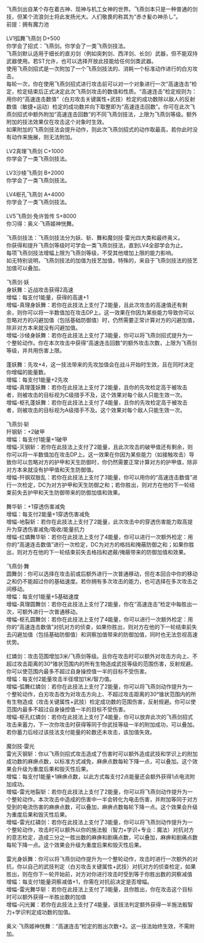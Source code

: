 <title>飞燕剑</title>
<meta name="GENERATOR" content="WinCHM">
<meta http-equiv="Content-Type" content="text/html; charset=gb2312">
飞燕剑出自某个存在着古神、现神与机工女神的世界。飞燕剑本只是一种普通的剑技，但某个流浪剑士将此发扬光大。人们敬畏的称其为“赤き髪の神杀し”。
<br>前提：拥有魔力池
<br>
<br>LV1弧舞飞燕剑 D+500 
<br>你学会了招式：飞燕剑。你学会了一类飞燕剑技法。
<br>飞燕剑默认适用于细长的直刃剑（例如突刺剑、西洋剑、长剑）武器，但不能双持武器使用。若ST允许，也可以选择开放此技能给任何剑类武器。
<br>使用飞燕剑招式是一次附加了一个飞燕剑技法的、消耗一个标准动作进行的白刃攻击。
<br>每轮一次，你在使用飞燕剑招式进行攻击前可以对一个对象进行一次“高速连击”检定，检定结束后正式决定此次飞燕剑攻击的数值和性质。“高速连击”检定规则为：用你的“高速连击数值”（白刃攻击关键属性+武技）检定的成功数除以敌人的反射数值（敏捷+运动）检定的成功数并向下取整即为“高速连击回数”。你可在此次飞燕剑招式中额外附加“高速连击回数”的不同飞燕剑技法，上限为飞燕剑等级。额外附加的技法效果仅在攻击这个对象时生效。
<br>如果附加的飞燕剑技法会提升动作，则此次飞燕剑招式的动作取最高，若你此时没有动作来施展，则无法附加。
<br>
<br>LV2真理飞燕剑 C+1000 
<br>你学会了一类飞燕剑技法。
<br>
<br>LV3沙绫飞燕剑 B+2000 
<br>你学会了一类飞燕剑技法。
<br>
<br>LV4枢孔飞燕剑 A+4000 
<br>你学会了一类飞燕剑技法。
<br>
<br>LV5飞燕剑·免许皆传 S+8000
<br>你习得：奥义·飞燕姬神恍舞。
<br>
<br>飞燕剑技法：飞燕剑技法分为妖、斩、舞和魔剑技·雷光四大类和最终奥义。
<br>你获得和提升飞燕剑等级时可学会一类飞燕剑技法，直到LV4全部学会为止。
<br>每项飞燕剑技法增幅上限为飞燕剑等级，不受其他增加上限的能力影响。
<br>如无特别说明，飞燕剑技法的加值为技艺加值，特殊的，来自于飞燕剑技法的技艺加值可以叠加。
<br>
<br>飞燕剑·妖
<br>身妖舞：近战攻击获得2高速
<br>增幅：每支付1能量，获得的高速+1
<br>增幅-真理身妖舞：若你在此技法上支付了2能量，且此次攻击的高速值还有剩余，则你可以将一半数值加在攻击DP上。这一效果在你因为某些能力导致你可以忽略对方的闪避加值（包括基础防御值）时，仍然需要正常计算对方的闪避加值，除非对方本来就没有闪避加值。
<br>增幅-沙绫身妖舞：若你在此技法上支付了3能量，你可以将飞燕剑招式提升为一个整轮动作。你在本次攻击中获得“高速连击回数”的额外攻击次数，上限为飞燕剑等级，并共用伤害上限。
<br>
<br>蓬妖舞：先攻+4，这一技法带来的先攻加值会在战斗开始时生效，且在同时决定你增幅的能量数。
<br>增幅：每支付1能量+2先攻
<br>增幅-真理蓬妖舞：若你在此技法上支付了2能量，且你的先攻检定高于被攻击者，则被攻击的目标视为C级措手不及，这个效果对每个敌人只能生效一次。
<br>增幅-枢孔蓬妖舞：若你在此技法上支付了4能量，且你的先攻检定高于被攻击者，则被攻击的目标视为A级措手不及。这个效果对每个敌人只能生效一次。
<br>
<br>飞燕剑·斩
<br>歼钢斩：+2破甲
<br>增幅：每支付1能量+1破甲
<br>增幅-灭钢斩：若你在此技法上支付了2能量，且此次攻击的破甲值还有剩余，则你可以将一半数值加在攻击DP上。这一效果在你因为某些能力（如接触攻击）导致你可以忽略对方的护甲和天生防御时，你仍然需要正常计算对方的护甲值，除非对方本来就没有护甲值和天生防御值。
<br>增幅-歼钢双肢乱：若你在此技法上支付了3能量，你可以用你的“高速连击数值”进行一次检定，DC为对方护甲和天生防御之和；若你胜出，则对方在他的下一轮结束前失去护甲和天生防御带来的防御加值和效果。
<br>
<br>舞华斩：+1穿透伤害减免
<br>增幅：每支付2能量+1穿透伤害减免
<br>增幅-地裂斩：若你在此技法上支付了2能量，此次攻击中的穿透伤害能力取高提升为穿透伤害减免/吸收/能量抗力
<br>增幅-红燐舞华斩：若你在此技法上支付了4能量，你可以进行一次额外检定：用你的“高速连击数值”进行一次检定，DC为对方的格挡和掩蔽防御之和；如果你胜出，则对方在他的下一轮结束前失去格挡和遮蔽/掩蔽带来的防御加值和效果。
<br>
<br>飞燕剑·舞
<br>圆舞剑：你可以选择在攻击前或后额外进行一次普通移动，但在本回合中你的移动之和仍不能超过你的基础速度。若你拥有多次攻击的能力，也可选择在多次攻击之间移动。
<br>增幅：每支付1能量+5基础速度
<br>增幅-真理圆舞剑：若你在此技法上支付了2能量，你在“高速连击”检定中每胜出一次，可额外进行一次普通移动。
<br>增幅-枢孔圆舞剑：若你在此技法上支付了4能量，你可以进行一次额外检定：用你的“高速连击数值”对抗对方的侦查，如果你胜出，则对方在他的下一轮结束前失去闪避加值（包括基础防御值）和洞察加值带来的防御加值，同时也无法忽视高速优势。
<br>
<br>红燐剑：攻击范围增加3米/飞燕剑等级。且你在攻击时可以额外对攻击方向上、不超过攻击距离的30°锥状范围内的所有生物造成武技等级的范围伤害，反射规避。你可以使范围内最多不超过自身操控值一半的目标不受伤害。 
<br>增幅：每支付2能量攻击半径增加1米/智力值。
<br>增幅-弧舞红燐剑：若你在此技法上支付了2能量，你可以将飞燕剑动作提升为一个整轮动作，白刃攻击改为对攻击方向上、不超过攻击距离的30°锥状范围内的所有生物造成（攻击关键属性+武技）检定成功数的范围伤害，反射规避。你可以使范围内最多不超过自身操控值一半的目标不受伤害。 
<br>增幅-枢孔红燐剑：若你在此技法上支付了4能量，你可以放弃此次的飞燕剑招式攻击来蓄力，下一次你攻击时获得等同于你武技等级一半的附加成功，可以叠加。若你蓄力后经过该技法支付能量的轮数还未攻击，该加值失效。
<br>
<br>魔剑技·雷光
<br>雷光灭钢斩：你以飞燕剑招式攻击造成了伤害时可以额外造成武技和学识上的附加成功数的麻痹点数，以标准方式减免，麻痹点数每轮下降一点，可以叠加。这个效果会升级为重度后果和毁灭性后果。
<br>增幅：每支付1能量+1麻痹点数，以此方式每支付2点能量还会额外获得1点电流附加成功。
<br>增幅-雷光地裂斩：若你在此技法上支付了2能量，你可以将飞燕剑动作提升为一个整轮动作。本次攻击中造成的伤害中一半会转化为电击伤害，并附加等同于对方受到的电流伤害的麻痹点数，可以叠加，麻痹点数每轮下降一点。这个效果会升级为重度后果和毁灭性后果。
<br>增幅-雷光红磷剑：若你在此技法上支付了3能量，你可以将飞燕剑动作提升为一个整轮动作，攻击时可以额外以你的施法骰（智力+学识+专业：魔法）对抗对方的意志检定，造成三分之一胜出数的麻痹和剧痛点数，可以叠加，麻痹和剧痛点数每轮下降一点。这个效果会升级为重度后果和毁灭性后果。
<br>
<br>雷光身妖舞：你可以将飞燕剑动作提升为一个整轮动作，攻击时进行一次额外的对抗，你以自己的武技判定（白刃攻击关键属性+武技）对抗对方的侦查检定，如果胜出，则在你下一轮开始前，对方对你进行攻击时受到等于你胜出数的洞察减值
<br>增幅：每支付1能量洞察减值+1，你需在对抗前决定是否增幅。
<br>增幅-雷光舞华斩：若你在此技法上支付了3能量，且你胜出，你在攻击这个目标时可以额外获得一半胜出数的加值
<br>增幅-闪光翼：若你在此技法上支付了4能量，该技法判定额外获得一半施法骰智力+学识判定成功数的加值。
<br>
<br>奥义·飞燕姬神恍舞：“高速连击”检定的胜出次数+2。这一技法始终生效，不需附加。